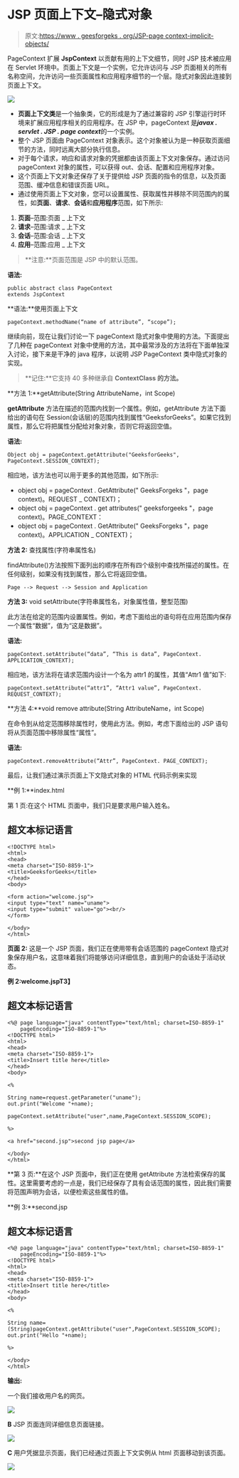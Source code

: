 # JSP 页面上下文–隐式对象

> 原文:[https://www . geesforgeks . org/JSP-page context-implicit-objects/](https://www.geeksforgeeks.org/jsp-pagecontext-implicit-objects/)

PageContext 扩展 **JspContext** 以贡献有用的上下文细节，同时 JSP 技术被应用在 Servlet 环境中。页面上下文是一个实例，它允许访问与 JSP 页面相关的所有名称空间，允许访问一些页面属性和应用程序细节的一个层。隐式对象因此连接到页面上下文。

![](img/f70baa3b85e5657fbed2cb36d98a25d4.png)

*   **页面上下文类**是一个抽象类，它的形成是为了通过兼容的 JSP 引擎运行时环境来扩展应用程序相关的应用程序。在 JSP 中，pageContext 是***javax . servlet . JSP . page context***的一个实例。
*   整个 JSP 页面由 PageContext 对象表示。这个对象被认为是一种获取页面细节的方法，同时远离大部分执行信息。
*   对于每个请求，响应和请求对象的凭据都由该页面上下文对象保存。通过访问 pageContext 对象的属性，可以获得 out、会话、配置和应用程序对象。
*   这个页面上下文对象还保存了关于提供给 JSP 页面的指令的信息，以及页面范围、缓冲信息和错误页面 URL。
*   通过使用页面上下文对象，您可以设置属性、获取属性并移除不同范围内的属性，如**页面**、**请求**、**会话**和**应用程序**范围，如下所示:

1.  **页面**–范围:页面 _ 上下文
2.  **请求**–范围:请求 _ 上下文
3.  **会话**–范围:会话 _ 上下文
4.  **应用**–范围:应用 _ 上下文

> **注意:**页面范围是 JSP 中的默认范围。

**语法:**

```
public abstract class PageContext
extends JspContext
```

**语法:**使用页面上下文

```
pageContext.methodName(“name of attribute”, “scope”);
```

继续向前，现在让我们讨论一下 pageContext 隐式对象中使用的方法。下面提出了几种在 pageContext 对象中使用的方法，其中最常涉及的方法将在下面单独深入讨论，接下来是干净的 java 程序，以说明 JSP PageContext 类中隐式对象的实现。

> **记住:**它支持 40 多种继承自 **ContextClass 的方法。**

**方法 1:**getAttribute(String AttributeName，int Scope)

**getAttribute** 方法在描述的范围内找到一个属性。例如，getAttribute 方法下面给出的语句在 Session(会话层)的范围内找到属性“GeeksforGeeks”。如果它找到属性，那么它将把属性分配给对象对象，否则它将返回空值。

**语法:**

```
Object obj = pageContext.getAttribute("GeeksforGeeks", PageContext.SESSION_CONTEXT);
```

相应地，该方法也可以用于更多的其他范围，如下所示:

*   object obj = pageContext . GetAttribute(" GeeksForgeks "，page context)。REQUEST _ CONTEXT)；
*   object obj = pageContext . get attributes(" geeksforgeeks "，page context)。PAGE_CONTEXT：
*   object obj = pageContext . GetAttribute(" GeeksForgeks "，page context)。APPLICATION _ CONTEXT)；

**方法 2:** 查找属性(字符串属性名)

findAttribute()方法按照下面列出的顺序在所有四个级别中查找所描述的属性。在任何级别，如果没有找到属性，那么它将返回空值。

```
Page --> Request --> Session and Application
```

**方法 3:** void setAttribute(字符串属性名，对象属性值，整型范围)

此方法在给定的范围内设置属性。例如，考虑下面给出的语句将在应用范围内保存一个属性“数据”，值为“这是数据”。

**语法:**

```
pageContext.setAttribute(“data”, “This is data”, PageContext. APPLICATION_CONTEXT);
```

相应地，该方法将在请求范围内设计一个名为 attr1 的属性，其值“Attr1 值”如下:

```
pageContext.setAttribute(“attr1”, “Attr1 value”, PageContext. REQUEST_CONTEXT);
```

**方法 4:**void remove attribute(String AttributeName，int Scope)

在命令到从给定范围移除属性时，使用此方法。例如，考虑下面给出的 JSP 语句将从页面范围中移除属性“属性”。

**语法:**

```
pageContext.removeAttribute(“Attr”, PageContext. PAGE_CONTEXT);
```

最后，让我们通过演示页面上下文隐式对象的 HTML 代码示例来实现

**例 1:**index.html

第 1 页:在这个 HTML 页面中，我们只是要求用户输入姓名。

## 超文本标记语言

```
<!DOCTYPE html>
<html>
<head>
<meta charset="ISO-8859-1">
<title>GeeksforGeeks</title>
</head>
<body>

<form action="welcome.jsp">  
<input type="text" name="uname">  
<input type="submit" value="go"><br/>  
</form>

</body>
</html>
```

**页面 2:** 这是一个 JSP 页面，我们正在使用带有会话范围的 pageContext 隐式对象保存用户名，这意味着我们将能够访问详细信息，直到用户的会话处于活动状态。

**例 2:**welcome.jsp**T3】**

## 超文本标记语言

```
<%@ page language="java" contentType="text/html; charset=ISO-8859-1"
    pageEncoding="ISO-8859-1"%>
<!DOCTYPE html>
<html>
<head>
<meta charset="ISO-8859-1">
<title>Insert title here</title>
</head>
<body>

<%   

String name=request.getParameter("uname");  
out.print("Welcome "+name);  

pageContext.setAttribute("user",name,PageContext.SESSION_SCOPE);   

%> 

<a href="second.jsp">second jsp page</a> 

</body>
</html>
```

**第 3 页:**在这个 JSP 页面中，我们正在使用 getAttribute 方法检索保存的属性。这里需要考虑的一点是，我们已经保存了具有会话范围的属性，因此我们需要将范围声明为会话，以便检索这些属性的值。

**例 3:**second.jsp

## 超文本标记语言

```
<%@ page language="java" contentType="text/html; charset=ISO-8859-1"
    pageEncoding="ISO-8859-1"%>
<!DOCTYPE html>
<html>
<head>
<meta charset="ISO-8859-1">
<title>Insert title here</title>
</head>
<body>

<%   

String name=(String)pageContext.getAttribute("user",PageContext.SESSION_SCOPE);  
out.print("Hello "+name);  

%> 

</body>
</html>
```

**输出:**

一个我们接收用户名的网页。

![](img/c8e91e994d681a70cb021cefe34b3d2d.png)

**B** JSP 页面连同详细信息页面链接。

![](img/b915050c008e000c834e674d4c70ff89.png)

**C** 用户凭据显示页面，我们已经通过页面上下文实例从 html 页面移动到该页面。

![](img/a19cff28165cf4dba3694d90685d8239.png)